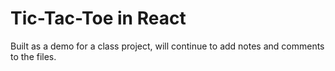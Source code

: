 # Tic-Tac-Toe in React

Built as a demo for a class project, will continue to add notes and comments to the files. 
